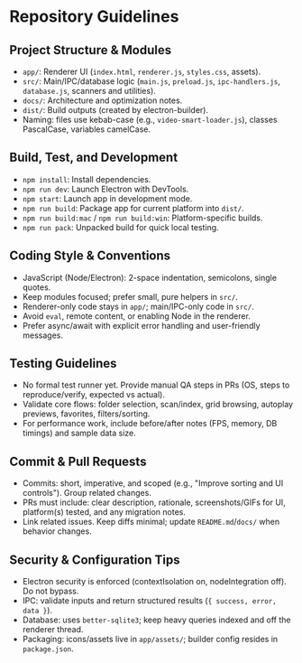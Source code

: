 # Repository Guidelines

## Project Structure & Modules
- `app/`: Renderer UI (`index.html`, `renderer.js`, `styles.css`, assets).
- `src/`: Main/IPC/database logic (`main.js`, `preload.js`, `ipc-handlers.js`, `database.js`, scanners and utilities).
- `docs/`: Architecture and optimization notes.
- `dist/`: Build outputs (created by electron-builder).
- Naming: files use kebab-case (e.g., `video-smart-loader.js`), classes PascalCase, variables camelCase.

## Build, Test, and Development
- `npm install`: Install dependencies.
- `npm run dev`: Launch Electron with DevTools.
- `npm start`: Launch app in development mode.
- `npm run build`: Package app for current platform into `dist/`.
- `npm run build:mac` / `npm run build:win`: Platform-specific builds.
- `npm run pack`: Unpacked build for quick local testing.

## Coding Style & Conventions
- JavaScript (Node/Electron): 2-space indentation, semicolons, single quotes.
- Keep modules focused; prefer small, pure helpers in `src/`.
- Renderer-only code stays in `app/`; main/IPC-only code in `src/`.
- Avoid `eval`, remote content, or enabling Node in the renderer.
- Prefer async/await with explicit error handling and user-friendly messages.

## Testing Guidelines
- No formal test runner yet. Provide manual QA steps in PRs (OS, steps to reproduce/verify, expected vs actual).
- Validate core flows: folder selection, scan/index, grid browsing, autoplay previews, favorites, filters/sorting.
- For performance work, include before/after notes (FPS, memory, DB timings) and sample data size.

## Commit & Pull Requests
- Commits: short, imperative, and scoped (e.g., "Improve sorting and UI controls"). Group related changes.
- PRs must include: clear description, rationale, screenshots/GIFs for UI, platform(s) tested, and any migration notes.
- Link related issues. Keep diffs minimal; update `README.md`/`docs/` when behavior changes.

## Security & Configuration Tips
- Electron security is enforced (contextIsolation on, nodeIntegration off). Do not bypass.
- IPC: validate inputs and return structured results (`{ success, error, data }`).
- Database: uses `better-sqlite3`; keep heavy queries indexed and off the renderer thread.
- Packaging: icons/assets live in `app/assets/`; builder config resides in `package.json`.
